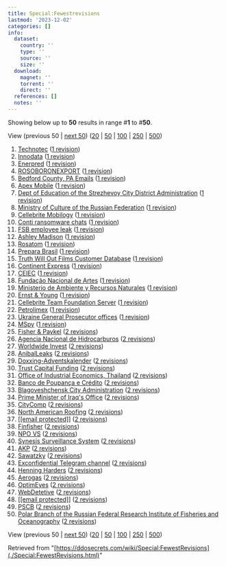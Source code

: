 ```yaml
---
title: Special:Fewestrevisions
lastmod: '2023-12-02'
categories: []
info:
  dataset:
    country: ''
    type: ''
    source: ''
    size: ''
  download:
    magnet: ''
    torrent: ''
    direct: ''
  references: []
  notes: ''
---
```




Showing below up to **50** results in range #**1** to #**50**.

View (previous 50 | [next
50](../index.php%3Ftitle=Special:FewestRevisions&limit=50&offset=50.html "Next 50 results"))
([20](../index.php%3Ftitle=Special:FewestRevisions&limit=20&offset=0.html "Show 20 results per page")
|
[50](../index.php%3Ftitle=Special:FewestRevisions&limit=50&offset=0.html "Show 50 results per page")
|
[100](../index.php%3Ftitle=Special:FewestRevisions&limit=100&offset=0.html "Show 100 results per page")
|
[250](../index.php%3Ftitle=Special:FewestRevisions&limit=250&offset=0.html "Show 250 results per page")
|
[500](../index.php%3Ftitle=Special:FewestRevisions&limit=500&offset=0.html "Show 500 results per page"))

1. [Technotec](Technotec.html "Technotec")‏‎ ([1
revision](../index.php%3Ftitle=Technotec&action=history.html "Technotec"))
2. [Innodata](Innodata.html "Innodata")‏‎ ([1
revision](../index.php%3Ftitle=Innodata&action=history.html "Innodata"))
3. [Enerpred](Enerpred.html "Enerpred")‏‎ ([1
revision](../index.php%3Ftitle=Enerpred&action=history.html "Enerpred"))
4. [ROSOBORONEXPORT](ROSOBORONEXPORT.html "ROSOBORONEXPORT")‏‎ ([1
revision](../index.php%3Ftitle=ROSOBORONEXPORT&action=history.html "ROSOBORONEXPORT"))
5. [Bedford County, PA
Emails](Bedford_County,_PA_Emails.html "Bedford County, PA Emails")‏‎
([1
revision](../index.php%3Ftitle=Bedford_County,_PA_Emails&action=history.html "Bedford County, PA Emails"))
6. [Apex Mobile](Apex_Mobile.html "Apex Mobile")‏‎ ([1
revision](../index.php%3Ftitle=Apex_Mobile&action=history.html "Apex Mobile"))
7. [Dept of Education of the Strezhevoy City District
Administration](Dept_of_Education_of_the_Strezhevoy_City_District_Administration.html "Dept of Education of the Strezhevoy City District Administration")‏‎
([1
revision](../index.php%3Ftitle=Dept_of_Education_of_the_Strezhevoy_City_District_Administration&action=history.html "Dept of Education of the Strezhevoy City District Administration"))
8. [Ministry of Culture of the Russian
Federation](Ministry_of_Culture_of_the_Russian_Federation.html "Ministry of Culture of the Russian Federation")‏‎
([1
revision](../index.php%3Ftitle=Ministry_of_Culture_of_the_Russian_Federation&action=history.html "Ministry of Culture of the Russian Federation"))
9. [Cellebrite
Mobilogy](Cellebrite_Mobilogy.html "Cellebrite Mobilogy")‏‎ ([1
revision](../index.php%3Ftitle=Cellebrite_Mobilogy&action=history.html "Cellebrite Mobilogy"))
10. [Conti ransomware
chats](Conti_ransomware_chats.html "Conti ransomware chats")‏‎ ([1
revision](../index.php%3Ftitle=Conti_ransomware_chats&action=history.html "Conti ransomware chats"))
11. [FSB employee leak](FSB_employee_leak.html "FSB employee leak")‏‎ ([1
revision](../index.php%3Ftitle=FSB_employee_leak&action=history.html "FSB employee leak"))
12. [Ashley Madison](Ashley_Madison.html "Ashley Madison")‏‎ ([1
revision](../index.php%3Ftitle=Ashley_Madison&action=history.html "Ashley Madison"))
13. [Rosatom](Rosatom.html "Rosatom")‏‎ ([1
revision](../index.php%3Ftitle=Rosatom&action=history.html "Rosatom"))
14. [Prepara Brasil](Prepara_Brasil.html "Prepara Brasil")‏‎ ([1
revision](../index.php%3Ftitle=Prepara_Brasil&action=history.html "Prepara Brasil"))
15. [Truth Will Out Films Customer
Database](Truth_Will_Out_Films_Customer_Database.html "Truth Will Out Films Customer Database")‏‎
([1
revision](../index.php%3Ftitle=Truth_Will_Out_Films_Customer_Database&action=history.html "Truth Will Out Films Customer Database"))
16. [Continent Express](Continent_Express.html "Continent Express")‏‎ ([1
revision](../index.php%3Ftitle=Continent_Express&action=history.html "Continent Express"))
17. [CEIEC](CEIEC.html "CEIEC")‏‎ ([1
revision](../index.php%3Ftitle=CEIEC&action=history.html "CEIEC"))
18. [Fundação Nacional de
Artes](Fundação_Nacional_de_Artes.html "Fundação Nacional de Artes")‏‎
([1
revision](../index.php%3Ftitle=Fundação_Nacional_de_Artes&action=history.html "Fundação Nacional de Artes"))
19. [Ministerio de Ambiente y Recursos
Naturales](Ministerio_de_Ambiente_y_Recursos_Naturales.html "Ministerio de Ambiente y Recursos Naturales")‏‎
([1
revision](../index.php%3Ftitle=Ministerio_de_Ambiente_y_Recursos_Naturales&action=history.html "Ministerio de Ambiente y Recursos Naturales"))
20. [Ernst & Young](Ernst_&_Young.html "Ernst & Young")‏‎ ([1
revision](../index.php%3Ftitle=Ernst_&_Young&action=history.html "Ernst & Young"))
21. [Cellebrite Team Foundation
Server](Cellebrite_Team_Foundation_Server.html "Cellebrite Team Foundation Server")‏‎
([1
revision](../index.php%3Ftitle=Cellebrite_Team_Foundation_Server&action=history.html "Cellebrite Team Foundation Server"))
22. [Petrolimex](Petrolimex.html "Petrolimex")‏‎ ([1
revision](../index.php%3Ftitle=Petrolimex&action=history.html "Petrolimex"))
23. [Ukraine General Prosecutor
offices](Ukraine_General_Prosecutor_offices.html "Ukraine General Prosecutor offices")‏‎
([1
revision](../index.php%3Ftitle=Ukraine_General_Prosecutor_offices&action=history.html "Ukraine General Prosecutor offices"))
24. [MSpy](MSpy.html "MSpy")‏‎ ([1
revision](../index.php%3Ftitle=MSpy&action=history.html "MSpy"))
25. [Fisher & Paykel](Fisher_&_Paykel.html "Fisher & Paykel")‏‎ ([2
revisions](../index.php%3Ftitle=Fisher_&_Paykel&action=history.html "Fisher & Paykel"))
26. [Agencia Nacional de
Hidrocarburos](Agencia_Nacional_de_Hidrocarburos.html "Agencia Nacional de Hidrocarburos")‏‎
([2
revisions](../index.php%3Ftitle=Agencia_Nacional_de_Hidrocarburos&action=history.html "Agencia Nacional de Hidrocarburos"))
27. [Worldwide Invest](Worldwide_Invest.html "Worldwide Invest")‏‎ ([2
revisions](../index.php%3Ftitle=Worldwide_Invest&action=history.html "Worldwide Invest"))
28. [AnibalLeaks](AnibalLeaks.html "AnibalLeaks")‏‎ ([2
revisions](../index.php%3Ftitle=AnibalLeaks&action=history.html "AnibalLeaks"))
29. [Doxxing-Adventskalender](Doxxing-Adventskalender.html "Doxxing-Adventskalender")‏‎
([2
revisions](../index.php%3Ftitle=Doxxing-Adventskalender&action=history.html "Doxxing-Adventskalender"))
30. [Trust Capital
Funding](Trust_Capital_Funding.html "Trust Capital Funding")‏‎ ([2
revisions](../index.php%3Ftitle=Trust_Capital_Funding&action=history.html "Trust Capital Funding"))
31. [Office of Industrial Economics,
Thailand](Office_of_Industrial_Economics,_Thailand.html "Office of Industrial Economics, Thailand")‏‎
([2
revisions](../index.php%3Ftitle=Office_of_Industrial_Economics,_Thailand&action=history.html "Office of Industrial Economics, Thailand"))
32. [Banco de Poupança e
Crédito](Banco_de_Poupança_e_Crédito.html "Banco de Poupança e Crédito")‏‎
([2
revisions](../index.php%3Ftitle=Banco_de_Poupança_e_Crédito&action=history.html "Banco de Poupança e Crédito"))
33. [Blagoveshchensk City
Administration](Blagoveshchensk_City_Administration.html "Blagoveshchensk City Administration")‏‎
([2
revisions](../index.php%3Ftitle=Blagoveshchensk_City_Administration&action=history.html "Blagoveshchensk City Administration"))
34. [Prime Minister of Iraq's
Office](Prime_Minister_of_Iraq's_Office.html "Prime Minister of Iraq's Office")‏‎
([2
revisions](../index.php%3Ftitle=Prime_Minister_of_Iraq's_Office&action=history.html "Prime Minister of Iraq's Office"))
35. [CityComp](CityComp.html "CityComp")‏‎ ([2
revisions](../index.php%3Ftitle=CityComp&action=history.html "CityComp"))
36. [North American
Roofing](North_American_Roofing.html "North American Roofing")‏‎ ([2
revisions](../index.php%3Ftitle=North_American_Roofing&action=history.html "North American Roofing"))
37. [[[email protected]]](Igor.piliaiev@gmail.com.html "Igor.piliaiev@gmail.com")‏‎
([2
revisions](../index.php%3Ftitle=Igor.piliaiev@gmail.com&action=history.html "Igor.piliaiev@gmail.com"))
38. [Finfisher](Finfisher.html "Finfisher")‏‎ ([2
revisions](../index.php%3Ftitle=Finfisher&action=history.html "Finfisher"))
39. [NPO VS](NPO_VS.html "NPO VS")‏‎ ([2
revisions](../index.php%3Ftitle=NPO_VS&action=history.html "NPO VS"))
40. [Synesis Surveillance
System](Synesis_Surveillance_System.html "Synesis Surveillance System")‏‎
([2
revisions](../index.php%3Ftitle=Synesis_Surveillance_System&action=history.html "Synesis Surveillance System"))
41. [AKP](AKP.html "AKP")‏‎ ([2
revisions](../index.php%3Ftitle=AKP&action=history.html "AKP"))
42. [Sawatzky](Sawatzky.html "Sawatzky")‏‎ ([2
revisions](../index.php%3Ftitle=Sawatzky&action=history.html "Sawatzky"))
43. [Exconfidential Telegram
channel](Exconfidential_Telegram_channel.html "Exconfidential Telegram channel")‏‎
([2
revisions](../index.php%3Ftitle=Exconfidential_Telegram_channel&action=history.html "Exconfidential Telegram channel"))
44. [Henning Harders](Henning_Harders.html "Henning Harders")‏‎ ([2
revisions](../index.php%3Ftitle=Henning_Harders&action=history.html "Henning Harders"))
45. [Aerogas](Aerogas.html "Aerogas")‏‎ ([2
revisions](../index.php%3Ftitle=Aerogas&action=history.html "Aerogas"))
46. [OptimEyes](OptimEyes.html "OptimEyes")‏‎ ([2
revisions](../index.php%3Ftitle=OptimEyes&action=history.html "OptimEyes"))
47. [WebDetetive](WebDetetive.html "WebDetetive")‏‎ ([2
revisions](../index.php%3Ftitle=WebDetetive&action=history.html "WebDetetive"))
48. [[[email protected]]](Prav.cmr@gmail.com.html "Prav.cmr@gmail.com")‏‎
([2
revisions](../index.php%3Ftitle=Prav.cmr@gmail.com&action=history.html "Prav.cmr@gmail.com"))
49. [PSCB](PSCB.html "PSCB")‏‎ ([2
revisions](../index.php%3Ftitle=PSCB&action=history.html "PSCB"))
50. [Polar Branch of the Russian Federal Research Institute of Fisheries
and
Oceanography](Polar_Branch_of_the_Russian_Federal_Research_Institute_of_Fisheries_and_Oceanography.html "Polar Branch of the Russian Federal Research Institute of Fisheries and Oceanography")‏‎
([2
revisions](../index.php%3Ftitle=Polar_Branch_of_the_Russian_Federal_Research_Institute_of_Fisheries_and_Oceanography&action=history.html "Polar Branch of the Russian Federal Research Institute of Fisheries and Oceanography"))

View (previous 50 | [next
50](../index.php%3Ftitle=Special:FewestRevisions&limit=50&offset=50.html "Next 50 results"))
([20](../index.php%3Ftitle=Special:FewestRevisions&limit=20&offset=0.html "Show 20 results per page")
|
[50](../index.php%3Ftitle=Special:FewestRevisions&limit=50&offset=0.html "Show 50 results per page")
|
[100](../index.php%3Ftitle=Special:FewestRevisions&limit=100&offset=0.html "Show 100 results per page")
|
[250](../index.php%3Ftitle=Special:FewestRevisions&limit=250&offset=0.html "Show 250 results per page")
|
[500](../index.php%3Ftitle=Special:FewestRevisions&limit=500&offset=0.html "Show 500 results per page"))

Retrieved from
"[https://ddosecrets.com/wiki/Special:FewestRevisions](./Special:FewestRevisions.html)"

